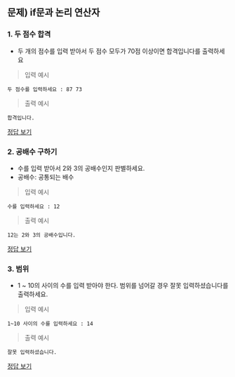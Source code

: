 ## 문제) if문과 논리 연산자

### 1. 두 점수 합격

* 두 개의 점수를 입력 받아서 두 점수 모두가 70점 이상이면 합격입니다를 출력하세요
 
> 입력 예시

```
두 점수를 입력하세요 : 87 73
```

> 출력 예시

```
합격입니다.
```

[정답 보기](quiz02_1.py)

### 2. 공배수 구하기 
* 수를 입력 받아서 2와 3의 공배수인지 판별하세요.
* 공배수: 공통되는 배수

> 입력 예시

```
수를 입력하세요 : 12
```

> 출력 예시

```
12는 2와 3의 공배수입니다.
```

[정답 보기](quiz02_2.py)

### 3. 범위

* 1  ~ 10의 사이의 수를 입력 받아야 한다. 범위를 넘어갈 경우 잘못 입력하셨습니다를 출력하세요.


> 입력 예시

```
1~10 사이의 수를 입력하세요 : 14
```

> 출력 예시

```
잘못 입력하셨습니다.
```

[정답 보기](quiz02_3.py)

